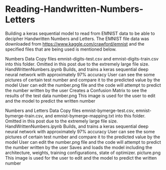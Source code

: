 # Reading-Handwritten-Numbers-Letters
Building a keras sequential model to read from EMNIST data to be able to decipher Handwritten Numbers and Letters.
The EMNIST file data was downloaded from https://www.kaggle.com/crawford/emnist and the specified files that are
being used is mentioned below.

Numbers
	Data
		Copy files emnist-digits-test.csv and emnist-digits-train.csv into this folder.
		Omitted in this post due to the extremely large file size.
	HandWrittenNumbers.ipynb 
		Builds, and trains a keras sequential deep neural network with approximately 97% accuracy
		User can see the some pictures of certain test number and compare it to the predicted value by the model
		User can edit the number.png file and the code will attempt to predict the number written by the user
		Creates a Confusion Matrix to see the results of the test data
	number.png
		This image is used for the user to edit and the model to predict the written number
		
Numbers and Letters
	Data
		Copy files emnist-bymerge-test.csv, emnist-bymerge-train.csv, and emnist-bymerge-mapping.txt into this folder.
		Omitted in this post due to the extremely large file size.
	HandWrittenNumbers.ipynb 
		Builds, and trains a keras sequential deep neural network with approximately 97% accuracy
		User can see the some pictures of certain test number and compare it to the predicted value by the model
		User can edit the number.png file and the code will attempt to predict the number written by the user
		Saves and loads the model including the architecture, weights, training configurations, state of optimizer.
	picture.png
		This image is used for the user to edit and the model to predict the written number